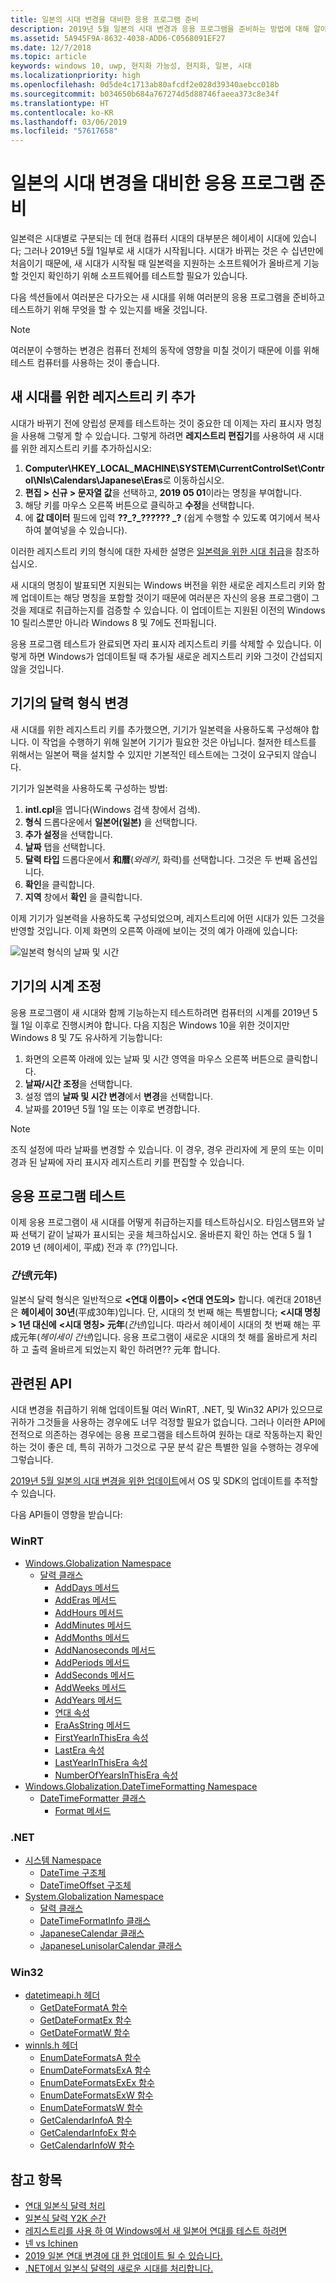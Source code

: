 ```yaml
---
title: 일본의 시대 변경을 대비한 응용 프로그램 준비
description: 2019년 5월 일본의 시대 변경과 응용 프로그램을 준비하는 방법에 대해 알아보세요.
ms.assetid: 5A945F9A-8632-4038-ADD6-C0568091EF27
ms.date: 12/7/2018
ms.topic: article
keywords: windows 10, uwp, 현지화 가능성, 현지화, 일본, 시대
ms.localizationpriority: high
ms.openlocfilehash: 0d5de4c1713ab80afcdf2e028d39340aebcc018b
ms.sourcegitcommit: b034650b684a767274d5d88746faeea373c8e34f
ms.translationtype: HT
ms.contentlocale: ko-KR
ms.lasthandoff: 03/06/2019
ms.locfileid: "57617658"
---
```

# <a name="prepare-your-application-for-the-japanese-era-change"></a>일본의 시대 변경을 대비한 응용 프로그램 준비

일본력은 시대별로 구분되는 데 현대 컴퓨터 시대의 대부분은 헤이세이 시대에 있습니다; 그러나 2019년 5월 1일부로 새 시대가 시작됩니다. 시대가 바뀌는 것은 수 십년만에 처음이기 때문에, 새 시대가 시작될 때 일본력을 지원하는 소프트웨어가 올바르게 기능할 것인지 확인하기 위해 소프트웨어를 테스트할 필요가 있습니다.

다음 섹션들에서 여러분은 다가오는 새 시대를 위해 여러분의 응용 프로그램을 준비하고 테스트하기 위해 무엇을 할 수 있는지를 배울 것입니다.

> [!NOTE]
> 여러분이 수행하는 변경은 컴퓨터 전체의 동작에 영향을 미칠 것이기 때문에 이를 위해 테스트 컴퓨터를 사용하는 것이 좋습니다.

## <a name="add-a-registry-key-for-the-new-era"></a>새 시대를 위한 레지스트리 키 추가

시대가 바뀌기 전에 양립성 문제를 테스트하는 것이 중요한 데 이제는 자리 표시자 명칭을 사용해 그렇게 할 수 있습니다. 그렇게 하려면 **레지스트리 편집기**를 사용하여 새 시대를 위한 레지스트리 키를 추가하십시오:

1. **Computer\HKEY_LOCAL_MACHINE\SYSTEM\CurrentControlSet\Control\Nls\Calendars\Japanese\Eras**로 이동하십시오.
2. **편집 > 신규 > 문자열 값**을 선택하고, **2019 05 01**이라는 명칭을 부여합니다.
3. 해당 키를 마우스 오른쪽 버튼으로 클릭하고 **수정**을 선택합니다.
4. 에 **값 데이터** 필드에 입력 **??\_?\_?????? \_?** (쉽게 수행할 수 있도록 여기에서 복사하여 붙여넣을 수 있습니다).

이러한 레지스트리 키의 형식에 대한 자세한 설명은 [일본력을 위한 시대 취급](https://docs.microsoft.com/windows/desktop/Intl/era-handling-for-the-japanese-calendar)을 참조하십시오.

새 시대의 명칭이 발표되면 지원되는 Windows 버전을 위한 새로운 레지스트리 키와 함께 업데이트는 해당 명칭을 포함할 것이기 때문에 여러분은 자신의 응용 프로그램이 그것을 제대로 취급하는지를 검증할 수 있습니다. 이 업데이트는 지원된 이전의 Windows 10 릴리스뿐만 아니라 Windows 8 및 7에도 전파됩니다.

응용 프로그램 테스트가 완료되면 자리 표시자 레지스트리 키를 삭제할 수 있습니다. 이렇게 하면 Windows가 업데이트될 때 추가될 새로운 레지스트리 키와 그것이 간섭되지 않을 것입니다.

## <a name="change-your-devices-calendar-format"></a>기기의 달력 형식 변경

새 시대를 위한 레지스트리 키를 추가했으면, 기기가 일본력을 사용하도록 구성해야 합니다. 이 작업을 수행하기 위해 일본어 기기가 필요한 것은 아닙니다. 철저한 테스트를 위해서는 일본어 팩을 설치할 수 있지만 기본적인 테스트에는 그것이 요구되지 않습니다.

기기가 일본력을 사용하도록 구성하는 방법:

1. **intl.cpl**을 엽니다(Windows 검색 창에서 검색).
2. **형식** 드롭다운에서 **일본어(일본)** 을 선택합니다.
3. **추가 설정**을 선택합니다.
4. **날짜** 탭을 선택합니다.
5. **달력 타입** 드롭다운에서 **和暦**(*와레키*, 화력)를 선택합니다. 그것은 두 번째 옵션입니다.
6. **확인**을 클릭합니다.
7. **지역** 창에서 **확인** 을 클릭합니다.

이제 기기가 일본력을 사용하도록 구성되었으며, 레지스트리에 어떤 시대가 있든 그것을 반영할 것입니다. 이제 화면의 오른쪽 아래에 보이는 것의 예가 아래에 있습니다:

![일본력 형식의 날짜 및 시간](images/japanese-calendar-format.png)

## <a name="adjust-your-devices-clock"></a>기기의 시계 조정

응용 프로그램이 새 시대와 함께 기능하는지 테스트하려면 컴퓨터의 시계를 2019년 5월 1일 이후로 진행시켜야 합니다. 다음 지침은 Windows 10을 위한 것이지만 Windows 8 및 7도 유사하게 기능합니다:

1. 화면의 오른쪽 아래에 있는 날짜 및 시간 영역을 마우스 오른쪽 버튼으로 클릭합니다.
2. **날짜/시간 조정**을 선택합니다.
3. 설정 앱의 **날짜 및 시간 변경**에서 **변경**을 선택합니다.
4. 날짜를 2019년 5월 1일 또는 이후로 변경합니다.

> [!NOTE]
> 조직 설정에 따라 날짜를 변경할 수 있습니다. 이 경우, 경우 관리자에 게 문의 또는 이미 경과 된 날짜에 자리 표시자 레지스트리 키를 편집할 수 있습니다.

## <a name="test-your-application"></a>응용 프로그램 테스트

이제 응용 프로그램이 새 시대를 어떻게 취급하는지를 테스트하십시오. 타임스탬프와 날짜 선택기 같이 날짜가 표시되는 곳을 체크하십시오. 올바른지 확인 하는 연대 5 월 1 2019 년 (헤이세이, 平成) 전과 후 (??)입니다.

### <a name="gannen-"></a>*간넨*(元年)

일본식 달력 형식은 일반적으로  **&lt;연대 이름이&gt; &lt;연대 연도의&gt;** 합니다. 예컨대 2018년은 **헤이세이 30년**(平成30年)입니다.  단, 시대의 첫 번째 해는 특별합니다; **&lt;시대 명칭&gt; 1년 대신에** **&lt;시대 명칭&gt; 元年**(*간넨*)입니다. 따라서 헤이세이 시대의 첫 번째 해는 平成元年(*헤이세이 간넨*)입니다. 응용 프로그램이 새로운 시대의 첫 해를 올바르게 처리 하 고 출력 올바르게 되었는지 확인 하려면?? 元年 합니다.

## <a name="related-apis"></a>관련된 API

시대 변경을 취급하기 위해 업데이트될 여러 WinRT, .NET, 및 Win32 API가 있으므로 귀하가 그것들을 사용하는 경우에도 너무 걱정할 필요가 없습니다. 그러나 이러한 API에 전적으로 의존하는 경우에는 응용 프로그램을 테스트하여 원하는 대로 작동하는지 확인하는 것이 좋은 데, 특히 귀하가 그것으로 구문 분석 같은 특별한 일을 수행하는 경우에 그렇습니다.

[2019년 5월 일본의 시대 변경을 위한 업데이트](https://support.microsoft.com/help/4470918/updates-for-may-2019-japan-era-change)에서 OS 및 SDK의 업데이트를 추적할 수 있습니다.

다음 API들이 영향을 받습니다:

### <a name="winrt"></a>WinRT

* [Windows.Globalization Namespace](https://docs.microsoft.com/uwp/api/windows.globalization)
    * [달력 클래스](https://docs.microsoft.com/uwp/api/windows.globalization.calendar)
        * [AddDays 메서드](https://docs.microsoft.com/uwp/api/windows.globalization.calendar.adddays)
        * [AddEras 메서드](https://docs.microsoft.com/uwp/api/windows.globalization.calendar.adderas)
        * [AddHours 메서드](https://docs.microsoft.com/uwp/api/windows.globalization.calendar.addhours)
        * [AddMinutes 메서드](https://docs.microsoft.com/uwp/api/windows.globalization.calendar.addminutes)
        * [AddMonths 메서드](https://docs.microsoft.com/uwp/api/windows.globalization.calendar.addmonths)
        * [AddNanoseconds 메서드](https://docs.microsoft.com/uwp/api/windows.globalization.calendar.addnanoseconds)
        * [AddPeriods 메서드](https://docs.microsoft.com/uwp/api/windows.globalization.calendar.addperiods)
        * [AddSeconds 메서드](https://docs.microsoft.com/uwp/api/windows.globalization.calendar.addseconds)
        * [AddWeeks 메서드](https://docs.microsoft.com/uwp/api/windows.globalization.calendar.addweeks)
        * [AddYears 메서드](https://docs.microsoft.com/uwp/api/windows.globalization.calendar.addyears)
        * [연대 속성](https://docs.microsoft.com/uwp/api/windows.globalization.calendar.era)
        * [EraAsString 메서드](https://docs.microsoft.com/uwp/api/windows.globalization.calendar.eraasstring)
        * [FirstYearInThisEra 속성](https://docs.microsoft.com/uwp/api/windows.globalization.calendar.firstyearinthisera)
        * [LastEra 속성](https://docs.microsoft.com/uwp/api/windows.globalization.calendar.lastera)
        * [LastYearInThisEra 속성](https://docs.microsoft.com/uwp/api/windows.globalization.calendar.lastyearinthisera)
        * [NumberOfYearsInThisEra 속성](https://docs.microsoft.com/uwp/api/windows.globalization.calendar.numberofyearsinthisera)     
* [Windows.Globalization.DateTimeFormatting Namespace](https://docs.microsoft.com/uwp/api/windows.globalization.datetimeformatting)
    * [DateTimeFormatter 클래스](https://docs.microsoft.com/uwp/api/windows.globalization.datetimeformatting.datetimeformatter)
        * [Format 메서드](https://docs.microsoft.com/uwp/api/windows.globalization.datetimeformatting.datetimeformatter.format)

### <a name="net"></a>.NET

* [시스템 Namespace](https://docs.microsoft.com/dotnet/api/system)
    * [DateTime 구조체](https://docs.microsoft.com/dotnet/api/system.datetime)
    * [DateTimeOffset 구조체](https://docs.microsoft.com/dotnet/api/system.datetimeoffset)
* [System.Globalization Namespace](https://docs.microsoft.com/dotnet/api/system.globalization)
    * [달력 클래스](https://docs.microsoft.com/dotnet/api/system.globalization.calendar)
    * [DateTimeFormatInfo 클래스](https://docs.microsoft.com/dotnet/api/system.globalization.datetimeformatinfo)
    * [JapaneseCalendar 클래스](https://docs.microsoft.com/dotnet/api/system.globalization.japanesecalendar)
    * [JapaneseLunisolarCalendar 클래스](https://docs.microsoft.com/dotnet/api/system.globalization.japaneselunisolarcalendar)

### <a name="win32"></a>Win32

* [datetimeapi.h 헤더](https://docs.microsoft.com/windows/desktop/api/datetimeapi/)
    * [GetDateFormatA 함수](https://docs.microsoft.com/windows/desktop/api/datetimeapi/nf-datetimeapi-getdateformata)
    * [GetDateFormatEx 함수](https://docs.microsoft.com/windows/desktop/api/datetimeapi/nf-datetimeapi-getdateformatex)
    * [GetDateFormatW 함수](https://docs.microsoft.com/windows/desktop/api/datetimeapi/nf-datetimeapi-getdateformatw)
* [winnls.h 헤더](https://docs.microsoft.com/windows/desktop/api/winnls/)
    * [EnumDateFormatsA 함수](https://docs.microsoft.com/windows/desktop/api/winnls/nf-winnls-enumdateformatsa)
    * [EnumDateFormatsExA 함수](https://docs.microsoft.com/windows/desktop/api/winnls/nf-winnls-enumdateformatsexa)
    * [EnumDateFormatsExEx 함수](https://docs.microsoft.com/windows/desktop/api/winnls/nf-winnls-enumdateformatsexex)
    * [EnumDateFormatsExW 함수](https://docs.microsoft.com/windows/desktop/api/winnls/nf-winnls-enumdateformatsexw)
    * [EnumDateFormatsW 함수](https://docs.microsoft.com/windows/desktop/api/winnls/nf-winnls-enumdateformatsw)
    * [GetCalendarInfoA 함수](https://docs.microsoft.com/windows/desktop/api/winnls/nf-winnls-getcalendarinfoa)
    * [GetCalendarInfoEx 함수](https://docs.microsoft.com/windows/desktop/api/winnls/nf-winnls-getcalendarinfoex)
    * [GetCalendarInfoW 함수](https://docs.microsoft.com/windows/desktop/api/winnls/nf-winnls-getcalendarinfow)

## <a name="see-also"></a>참고 항목

* [연대 일본식 달력 처리](https://docs.microsoft.com/windows/desktop/Intl/era-handling-for-the-japanese-calendar)
* [일본식 달력 Y2K 순간](https://blogs.msdn.microsoft.com/shawnste/2018/04/12/the-japanese-calendars-y2k-moment/)
* [레지스트리를 사용 하 여 Windows에서 새 일본어 연대를 테스트 하려면](https://blogs.msdn.microsoft.com/shawnste/2018/08/07/using-the-registry-to-test-the-new-japanese-era-on-windows/)
* [넨 vs Ichinen](https://blogs.msdn.microsoft.com/shawnste/2018/11/12/gannen-vs-ichinen/)
* [2019 일본 연대 변경에 대 한 업데이트 될 수 있습니다.](https://support.microsoft.com/help/4470918/updates-for-may-2019-japan-era-change)
* [.NET에서 일본식 달력의 새로운 시대를 처리합니다.](https://blogs.msdn.microsoft.com/dotnet/2018/11/14/handling-a-new-era-in-the-japanese-calendar-in-net/)